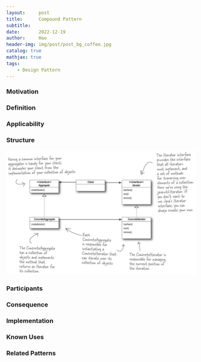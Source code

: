 ```yaml
---
layout:     post
title:      Compound Pattern 
subtitle:   
date:       2022-12-19
author:     Hao
header-img: img/post/post_bg_coffee.jpg
catalog: true
mathjax: true
tags:
    - Design Pattern
---
```


### Motivation



### Definition


### Applicability


### Structure

![img](/img/DesignPattern/iterator.png)

### Participants


### Consequence

### Implementation

### Known Uses

### Related Patterns
